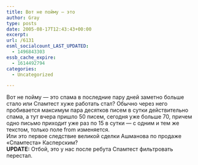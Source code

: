 ```yaml
---
title: Вот не пойму — это
author: Gray
type: posts
date: 2005-08-17T12:43:43+00:00
excerpt:
url: /6131
esml_socialcount_LAST_UPDATED:
  - 1496843303
essb_cache_expire:
  - 1614492794
categories:
  - Uncategorized

---
```








Вот не пойму &#8212; это спама в последние пару дней заметно больше стало или Спамтест хуже работать стал? Обычно через него пробивается максимум пара десятков писем в сутки действительно спама, а тут вчера пришло 50 писем, сегодня уже больше 70, причем одно письмо приходит уже раз по 15 в сутки &#8212; с одним и тем же текстом, только поле from изменяется.  
Или это первое следствие великой сделки Ашманова по продаже &#171;Спамтеста&#187; Касперским?  
**UPDATE:** Отбой, это у нас после ребута Спамтест фильтровать перестал.
